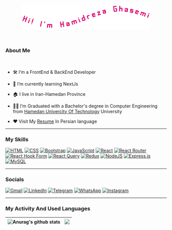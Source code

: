 <p align="center"><a href="https://hamidreza-ghasemii.github.io/myResume"><img  width="80%" alt="Hello, I'm Anurag. I do open source!" src="./Hamidreza Ghasemi.png" /></a></p>

<br />


### **About Me**

<br/>

- 🛠 I’m a FrontEnd & BackEnd Developer

- 🌱 I’m currently learning NextJs
  
- 🏠 I live in Iran-Hamedan Province

- 👨‍🎓 I’m Graduated with a Bachelor's degree in Computer Engineering from [Hamedan Univercity Of Technology](https://www.hut.ac.ir) University
  
- ❤️ Visit My [Resume](https://hamidreza-ghasemii.github.io/myResume) In Persian language

___

### My Skills

<!--
[![Sass](https://img.shields.io/badge/Sass-C69?logo=sass&logoColor=fff)](#)
[![TailwindCSS](https://img.shields.io/badge/Tailwind%20CSS-%2338B2AC.svg?logo=tailwind-css&logoColor=white)](#)
[![TypeScript](https://img.shields.io/badge/TypeScript-3178C6?logo=typescript&logoColor=fff)](#)
-->
[![HTML](https://img.shields.io/badge/HTML-%23E34F26.svg?logo=html5&logoColor=white)](#)
[![CSS](https://img.shields.io/badge/CSS-1572B6?logo=css3&logoColor=fff)](#)
[![Bootstrap](https://img.shields.io/badge/Bootstrap-7952B3?logo=bootstrap&logoColor=fff)](#)
[![JavaScript](https://img.shields.io/badge/JavaScript-F7DF1E?logo=javascript&logoColor=000)](#)
[![React](https://img.shields.io/badge/React-%2320232a.svg?logo=react&logoColor=%2361DAFB)](#)
[![React Router](https://img.shields.io/badge/React_Router-CA4245?logo=react-router&logoColor=white)](#)
[![React Hook Form](https://img.shields.io/badge/React%20Hook%20Form-EC5990?logo=reacthookform&logoColor=fff)](#)
[![React Query](https://img.shields.io/badge/React%20Query-FF4154?logo=reactquery&logoColor=fff)](#)
[![Redux](https://img.shields.io/badge/Redux-764ABC?logo=redux&logoColor=fff)](#)
[![NodeJS](https://img.shields.io/badge/Node.js-6DA55F?logo=node.js&logoColor=white)](#)
[![Express.js](https://img.shields.io/badge/Express.js-%23404d59.svg?logo=express&logoColor=%2361DAFB)](#)
[![MySQL](https://img.shields.io/badge/MySQL-4479A1?logo=mysql&logoColor=fff)](#)

___
### Socials

[![Gmail](https://img.shields.io/badge/Gmail-D14836?logo=gmail&logoColor=white)](mailto:hamid.ghas24@gmail.com)
[![LinkedIn](https://custom-icon-badges.demolab.com/badge/LinkedIn-0A66C2?logo=linkedin-white&logoColor=fff)](https://www.linkedin.com/in/hamidreza-ghasemii)
[![Telegram](https://img.shields.io/badge/Telegram-2CA5E0?logo=telegram&logoColor=white)](https://t.me/HRG1375)
[![WhatsApp](https://img.shields.io/badge/WhatsApp-25D366?logo=whatsapp&logoColor=white)](https://wa.link/wkedtc)
[![Instagram](https://img.shields.io/badge/Instagram-%23E4405F.svg?logo=Instagram&logoColor=white)](https://www.instagram.com/hamidreza.gh22)

<!--
<code><img height="20" alt="javascript" src="https://raw.githubusercontent.com/github/explore/80688e429a7d4ef2fca1e82350fe8e3517d3494d/topics/javascript/javascript.png"></code>
<code><img height="20" alt="typescript" src="https://raw.githubusercontent.com/github/explore/80688e429a7d4ef2fca1e82350fe8e3517d3494d/topics/typescript/typescript.png"></code>
<code><img height="20" alt="react" src="https://raw.githubusercontent.com/github/explore/80688e429a7d4ef2fca1e82350fe8e3517d3494d/topics/react/react.png"></code>
<code><img height="20" alt="graphql" src="https://raw.githubusercontent.com/github/explore/5c058a388828bb5fde0bcafd4bc867b5bb3f26f3/topics/graphql/graphql.png"></code>
<code><img height="20" alt="nodejs" src="https://raw.githubusercontent.com/github/explore/80688e429a7d4ef2fca1e82350fe8e3517d3494d/topics/nodejs/nodejs.png"></code>    
-->

___
### My Activity And Used Languages

| <img align="center" src="https://github-readme-stats.vercel.app/api?username=hamidreza-ghasemii&show_icons=true&include_all_commits=true&theme=buefy&hide_border=true&line_height=28" alt="Anurag's github stats" /> | <img align="center" src="https://github-readme-stats.vercel.app/api/top-langs/?username=hamidreza-ghasemii&layout=donut&theme=buefy&hide_border=true" /> |
| ------------- | ------------- |






